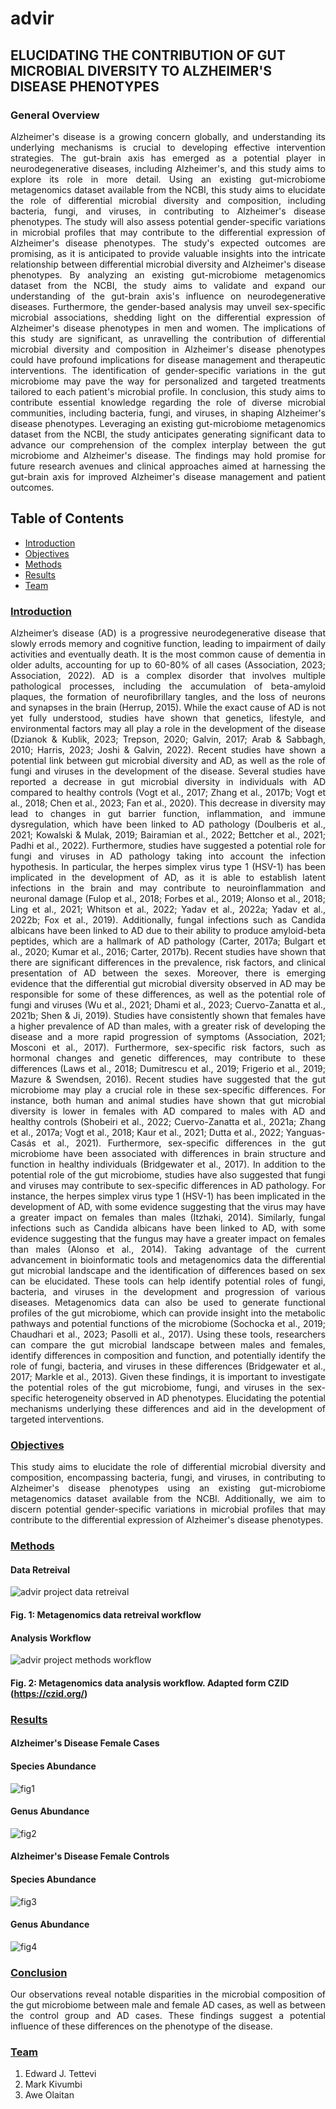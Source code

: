 # advir
## ELUCIDATING THE CONTRIBUTION OF GUT MICROBIAL DIVERSITY TO ALZHEIMER'S DISEASE PHENOTYPES 

### General Overview

<p align="justify"> Alzheimer's disease is a growing concern globally, and understanding its underlying mechanisms is crucial to developing effective intervention strategies. The gut-brain axis has emerged as a potential player in neurodegenerative diseases, including Alzheimer's, and this study aims to explore its role in more detail.
Using an existing gut-microbiome metagenomics dataset available from the NCBI, this study aims to elucidate the role of differential microbial diversity and composition, including bacteria, fungi, and viruses, in contributing to Alzheimer's disease phenotypes. The study will also assess potential gender-specific variations in microbial profiles that may contribute to the differential expression of Alzheimer's disease phenotypes.
The study's expected outcomes are promising, as it is anticipated to provide valuable insights into the intricate relationship between differential microbial diversity and Alzheimer's disease phenotypes. By analyzing an existing gut-microbiome metagenomics dataset from the NCBI, the study aims to validate and expand our understanding of the gut-brain axis's influence on neurodegenerative diseases. Furthermore, the gender-based analysis may unveil sex-specific microbial associations, shedding light on the differential expression of Alzheimer's disease phenotypes in men and women.
The implications of this study are significant, as unravelling the contribution of differential microbial diversity and composition in Alzheimer's disease phenotypes could have profound implications for disease management and therapeutic interventions. The identification of gender-specific variations in the gut microbiome may pave the way for personalized and targeted treatments tailored to each patient's microbial profile.
In conclusion, this study aims to contribute essential knowledge regarding the role of diverse microbial communities, including bacteria, fungi, and viruses, in shaping Alzheimer's disease phenotypes. Leveraging an existing gut-microbiome metagenomics dataset from the NCBI, the study anticipates generating significant data to advance our comprehension of the complex interplay between the gut microbiome and Alzheimer's disease. The findings may hold promise for future research avenues and clinical approaches aimed at harnessing the gut-brain axis for improved Alzheimer's disease management and patient outcomes.  </p> 

## Table of Contents
- [Introduction](#Introduction)
- [Objectives](#Objectives)
- [Methods](#Methods)
- [Results](#Results)
- [Team](#Team)
  
### [Introduction](#Introduction)

<p align="justify"> Alzheimer’s disease (AD) is a progressive neurodegenerative disease that slowly errods memory and cognitive function, leading to impairment of daily activities and eventually death. It is the most common cause of dementia in older adults, accounting for up to 60-80% of all cases (Association, 2023; Association, 2022). AD is a complex disorder that involves multiple pathological processes, including the accumulation of beta-amyloid plaques, the formation of neurofibrillary tangles, and the loss of neurons and synapses in the brain (Herrup, 2015). While the exact cause of AD is not yet fully understood, studies have shown that genetics, lifestyle, and environmental factors may all play a role in the development of the disease (Dzianok & Kublik, 2023; Trepson, 2020; Galvin, 2017; Arab & Sabbagh, 2010; Harris, 2023; Joshi & Galvin, 2022).
Recent studies have shown a potential link between gut microbial diversity and AD, as well as the role of fungi and viruses in the development of the disease. Several studies have reported a decrease in gut microbial diversity in individuals with AD compared to healthy controls (Vogt et al., 2017; Zhang et al., 2017b; Vogt et al., 2018; Chen et al., 2023; Fan et al., 2020). This decrease in diversity may lead to changes in gut barrier function, inflammation, and immune dysregulation, which have been linked to AD pathology (Doulberis et al., 2021; Kowalski & Mulak, 2019; Bairamian et al., 2022; Bettcher et al., 2021; Padhi et al., 2022).
Furthermore, studies have suggested a potential role for fungi and viruses in AD pathology taking into account the infection hypothesis. In particular, the herpes simplex virus type 1 (HSV-1) has been implicated in the development of AD, as it is able to establish latent infections in the brain and may contribute to neuroinflammation and neuronal damage (Fulop et al., 2018; Forbes et al., 2019; Alonso et al., 2018; Ling et al., 2021; Whitson et al., 2022; Yadav et al., 2022a; Yadav et al., 2022b; Fox et al., 2019). Additionally, fungal infections such as Candida albicans have been linked to AD due to their ability to produce amyloid-beta peptides, which are a hallmark of AD pathology (Carter, 2017a; Bulgart et al., 2020; Kumar et al., 2016; Carter, 2017b).
Recent studies have shown that there are significant differences in the prevalence, risk factors, and clinical presentation of AD between the sexes. Moreover, there is emerging evidence that the differential gut microbial diversity observed in AD may be responsible for some of these differences, as well as the potential role of fungi and viruses (Wu et al., 2021; Dhami et al., 2023; Cuervo-Zanatta et al., 2021b; Shen & Ji, 2019). Studies have consistently shown that females have a higher prevalence of AD than males, with a greater risk of developing the disease and a more rapid progression of symptoms (Association, 2021; Mosconi et al., 2017). Furthermore, sex-specific risk factors, such as hormonal changes and genetic differences, may contribute to these differences (Laws et al., 2018; Dumitrescu et al., 2019; Frigerio et al., 2019; Mazure & Swendsen, 2016).
Recent studies have suggested that the gut microbiome may play a crucial role in these sex-specific differences. For instance, both human and animal studies have shown that gut microbial diversity is lower in females with AD compared to males with AD and healthy controls (Shobeiri et al., 2022; Cuervo-Zanatta et al., 2021a; Zhang et al., 2017a; Vogt et al., 2018; Kaur et al., 2021; Dutta et al., 2022; Yanguas-Casás et al., 2021). Furthermore, sex-specific differences in the gut microbiome have been associated with differences in brain structure and function in healthy individuals (Bridgewater et al., 2017). In addition to the potential role of the gut microbiome, studies have also suggested that fungi and viruses may contribute to sex-specific differences in AD pathology. For instance, the herpes simplex virus type 1 (HSV-1) has been implicated in the development of AD, with some evidence suggesting that the virus may have a greater impact on females than males (Itzhaki, 2014). Similarly, fungal infections such as Candida albicans have been linked to AD, with some evidence suggesting that the fungus may have a greater impact on females than males (Alonso et al., 2014).
Taking advantage of the current advancement in bioinformatic tools and metagenomics data the differential gut microbial landscape and the identification of differences based on sex can be elucidated. These tools can help identify potential roles of fungi, bacteria, and viruses in the development and progression of various diseases. Metagenomics data can also be used to generate functional profiles of the gut microbiome, which can provide insight into the metabolic pathways and potential functions of the microbiome (Sochocka et al., 2019; Chaudhari et al., 2023; Pasolli et al., 2017). Using these tools, researchers can compare the gut microbial landscape between males and females, identify differences in composition and function, and potentially identify the role of fungi, bacteria, and viruses in these differences (Bridgewater et al., 2017; Markle et al., 2013).
Given these findings, it is important to investigate the potential roles of the gut microbiome, fungi, and viruses in the sex-specific heterogeneity observed in AD phenotypes. Elucidating the potential mechanisms underlying these differences and aid in the development of targeted interventions. </p> 



### [Objectives](#Objectives)

<p align="justify"> This study aims to elucidate the role of differential microbial diversity and composition,
encompassing bacteria, fungi, and viruses, in contributing to Alzheimer's disease phenotypes
using an existing gut-microbiome metagenomics dataset available from the NCBI.
Additionally, we aim to discern potential gender-specific variations in microbial profiles that
may contribute to the differential expression of Alzheimer's disease phenotypes. </p> 

### [Methods](#Methods)

#### Data Retreival

![advir project data retreival](figures/Data.Retreival.jpg) 

#### Fig. 1: Metagenomics data retreival workflow







#### Analysis Workflow

![advir project methods workflow](figures/analysis.png)
#### <p align="left"> Fig. 2: Metagenomics data analysis workflow. Adapted form CZID (https://czid.org/)  </p> 



###  [Results](#Results)
#### Alzheimer's Disease Female Cases
#### Species Abundance
![fig1](figures/AD-Females-Species.png)
#### Genus Abundance
![fig2](figures/AD-Females-Genus.png)


#### Alzheimer's Disease Female Controls
#### Species Abundance
![fig3](figures/FemaleAD-Control-Species.png)
#### Genus Abundance
![fig4](figures/FemaleAD-Control-Genus.jpg)

### [Conclusion](#Conclusion)
<p align="justify"> Our observations reveal notable disparities in the microbial composition of the gut microbiome between male and female AD cases, as well as between the control group and AD cases. These findings suggest a potential influence of these differences on the phenotype of the disease.</p>


### [Team](#Team)
1. Edward J. Tettevi
2. Mark Kivumbi
3. Awe Olaitan

